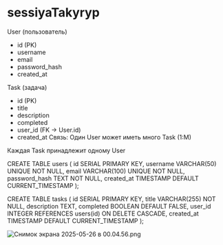 # sessiyaTakyryp

User (пользователь)
- id (PK)
- username
- email
- password_hash
- created_at

Task (задача)
- id (PK)
- title
- description
- completed
- user_id (FK → User.id)
- created_at
  Связь:
  Один User может иметь много Task (1:M)

Каждая Task принадлежит одному User

CREATE TABLE users (
id SERIAL PRIMARY KEY,
username VARCHAR(50) UNIQUE NOT NULL,
email VARCHAR(100) UNIQUE NOT NULL,
password_hash TEXT NOT NULL,
created_at TIMESTAMP DEFAULT CURRENT_TIMESTAMP
);

CREATE TABLE tasks (
id SERIAL PRIMARY KEY,
title VARCHAR(255) NOT NULL,
description TEXT,
completed BOOLEAN DEFAULT FALSE,
user_id INTEGER REFERENCES users(id) ON DELETE CASCADE,
created_at TIMESTAMP DEFAULT CURRENT_TIMESTAMP
);


![Снимок экрана 2025-05-26 в 00.04.56.png](../../Desktop/%D0%A1%D0%BD%D0%B8%D0%BC%D0%BE%D0%BA%20%D1%8D%D0%BA%D1%80%D0%B0%D0%BD%D0%B0%202025-05-26%20%D0%B2%2000.04.56.png)